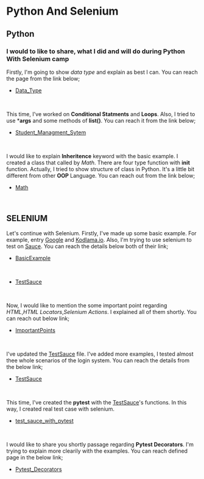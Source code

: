 # Python And Selenium

## Python

### I would to like to share, what I did and will do during **Python With Selenium** camp

Firstly, I'm going to show *data type* and explain as best I can. You can reach the page from the link below;
</br>

- [Data_Type](https://github.com/alperengokbak/PythonWithSelenium/blob/main/dataType.py)
</br>

This time, I've worked on **Conditional Statments** and **Loops**. Also, I tried to use ***args** and some methods of **list()**. You can reach it from the link below;
</br>

- [Student_Managment_Sytem](https://github.com/alperengokbak/PythonWithSelenium/blob/main/studentManagmentSystem.py)
</br>

I would like to explain **Inheritence** keyword with the basic example. I created a class that called by *Math*. There are four type function with **init** function. Actually, I tried to show structure of class in Python. It's a little bit different from other **OOP** Language. You can reach out from the link below;
</br>

- [Math](https://github.com/alperengokbak/PythonWithSelenium/blob/main/Maths.py)
</br>

## SELENIUM

Let's continue with Selenium. Firstly, I've made up some basic example. For example, entry [Google](https://www.google.com) and [Kodlama.io](https://www.kodlama.io). Also, I'm trying to use selenium to test on [Sauce](https://www.saucedemo.com). You can reach the details below both of their link;
</br>

- [BasicExample](https://github.com/alperengokbak/PythonWithSelenium/blob/main/Selenium/seleniumExample.py)
</br>

- [TestSauce](https://github.com/alperengokbak/PythonWithSelenium/blob/main/Selenium/testSauce.py)
</br>

Now, I would like to mention the some important point regarding *HTML*,*HTML Locators*,*Selenium Actions*. I explained all of them shortly. You can reach out below link;
</br>

- [ImportantPoints](https://github.com/alperengokbak/PythonWithSelenium/blob/main/Selenium/ImportantPoint.md)
</br>

I've updated the [TestSauce](https://github.com/alperengokbak/PythonWithSelenium/blob/main/Selenium/testSauce.py) file. I've added more examples, I tested almost thee whole scenarios of the login system. You can reach the details from the below link;
</br>

- [TestSauce](https://github.com/alperengokbak/PythonWithSelenium/blob/main/Selenium/testSauce.py)
</br>

This time, I've created the **pytest** with the [TestSauce](https://github.com/alperengokbak/PythonWithSelenium/blob/main/Selenium/testSauce.py)'s functions. In this way, I created real test case with selenium.
</br>

- [test_sauce_with_pytest](https://github.com/alperengokbak/PythonWithSelenium/blob/main/Selenium/test_sauce.py)

</br>

I would like to share you shortly passage regarding **Pytest Decorators**. I'm trying to explain more clearily with the examples. You can reach defined page in the below link;
</br>

- [Pytest_Decorators](https://github.com/alperengokbak/PythonWithSelenium/blob/main/Selenium/pytestDecorators.md)
